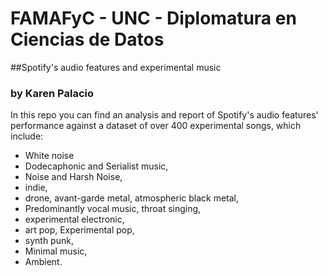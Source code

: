 # FAMAFyC - UNC - Diplomatura en Ciencias de Datos

##Spotify's audio features and experimental music
### by Karen Palacio

In this repo you can find an analysis and report
of Spotify's audio features' performance against
a dataset of over 400 experimental songs,
which include:

*   White noise
*   Dodecaphonic and Serialist music,
*   Noise and Harsh Noise,
*   indie,
*   drone, avant-garde metal, atmospheric black metal,
*   Predominantly vocal music, throat singing,
*   experimental electronic,
*   art pop, Experimental pop,
*   synth punk,
*   Minimal music,
*   Ambient.

